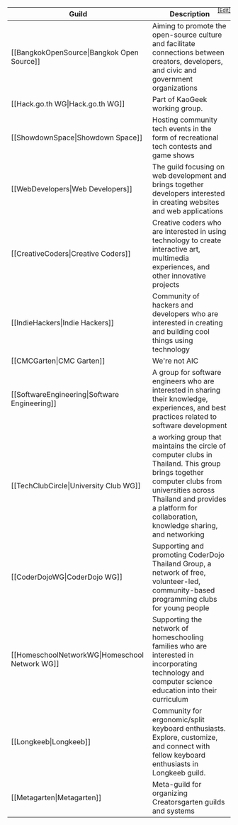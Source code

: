 <div style="position:relative"><a style="position:absolute;top:0;right:0;display:block" href="/wiki/Template/GuildTable/editor"><small>[Edit]</small></a>

| Guild | Description |
| ----- | ----- |
| [[BangkokOpenSource\|Bangkok Open Source]] | Aiming to promote the open-source culture and facilitate connections between creators, developers, and civic and government organizations
| [[Hack.go.th WG\|Hack.go.th WG]] | Part of KaoGeek working group.
| [[ShowdownSpace\|Showdown Space]] | Hosting community tech events in the form of recreational tech contests and game shows
| [[WebDevelopers\|Web Developers]] | The guild focusing on web development and brings together developers interested in creating websites and web applications
| [[CreativeCoders\|Creative Coders]] | Creative coders who are interested in using technology to create interactive art, multimedia experiences, and other innovative projects
| [[IndieHackers\|Indie Hackers]] | Community of hackers and developers who are interested in creating and building cool things using technology
| [[CMCGarten\|CMC Garten]] | We're not AIC
| [[SoftwareEngineering\|Software Engineering]] | A group for software engineers who are interested in sharing their knowledge, experiences, and best practices related to software development
| [[TechClubCircle\|University Club WG]] | a working group that maintains the circle of computer clubs in Thailand. This group brings together computer clubs from universities across Thailand and provides a platform for collaboration, knowledge sharing, and networking
| [[CoderDojoWG\|CoderDojo WG]] | Supporting and promoting CoderDojo Thailand Group, a network of free, volunteer-led, community-based programming clubs for young people
| [[HomeschoolNetworkWG\|Homeschool Network WG]] | Supporting the network of homeschooling families who are interested in incorporating technology and computer science education into their curriculum
| [[Longkeeb\|Longkeeb]] | Community for ergonomic/split keyboard enthusiasts. Explore, customize, and connect with fellow keyboard enthusiasts in Longkeeb guild.
| [[Metagarten\|Metagarten]] | Meta-guild for organizing Creatorsgarten guilds and systems

</div>
